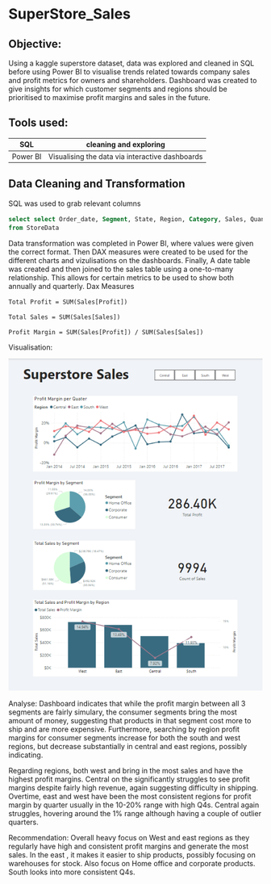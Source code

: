 # SuperStore_Sales

## Objective:
Using a kaggle superstore dataset, data was explored and cleaned in SQL before using Power BI to visualise trends related towards company sales and profit metrics for owners and shareholders. Dashboard was created to give insights for which customer segments and regions should be prioritised to maximise profit margins and sales in the future.


## Tools used:
| SQL | cleaning and exploring |
| --- | ---  |
| Power BI | Visualising the data via interactive dashboards |

## Data Cleaning and Transformation

SQL was used to grab relevant columns

```SQL
select select Order_date, Segment, State, Region, Category, Sales, Quantity, Discount, Profit
from StoreData
```


Data transformation was completed in Power BI, where values were given the correct format. Then DAX measures were created to be used for the different charts and vizulisations on the dashboards. Finally, A date table was created and then joined to the sales table using a one-to-many relationship. This allows for certain metrics to be used to show both annually and quarterly.
Dax Measures
```Dax
Total Profit = SUM(Sales[Profit])
```
```Dax
Total Sales = SUM(Sales[Sales])
```
```DAX
Profit Margin = SUM(Sales[Profit]) / SUM(Sales[Sales])
```

Visualisation:

![Dashboard](assets/images/Superstore_Dashboard.png)


Analyse:
Dashboard indicates that while the profit margin between all 3 segments are fairly simulary, the consumer segments bring the most amount of money, suggesting that products in that segment cost more to ship  and are more expensive. Furthermore, searching by region profit margins for consumer segments increase for both the south and west regions, but decrease substantially in central and east regions, possibly indicating.

Regarding regions, both west and bring in the most sales and have the highest profit margins. Central on the significantly struggles to see profit margins despite fairly high revenue, again suggesting difficulty in shipping. Overtime, east and west have been the most consistent regions for profit margin by quarter usually in the 10-20% range with high Q4s. Central again struggles, hovering around the 1% range although having a couple of outlier quarters.

Recommendation:
Overall heavy focus on West and east regions as they regularly have high and consistent profit margins and generate the most sales. In the east , it makes it easier to ship products, possibly focusing on warehouses for stock. Also focus on Home office and corporate products. South looks into more consistent Q4s.
